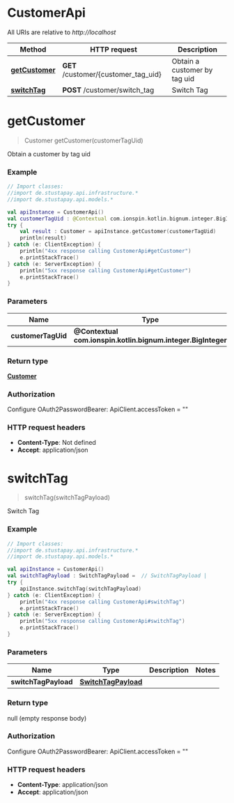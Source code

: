 # CustomerApi

All URIs are relative to *http://localhost*

Method | HTTP request | Description
------------- | ------------- | -------------
[**getCustomer**](CustomerApi.md#getCustomer) | **GET** /customer/{customer_tag_uid} | Obtain a customer by tag uid
[**switchTag**](CustomerApi.md#switchTag) | **POST** /customer/switch_tag | Switch Tag


<a id="getCustomer"></a>
# **getCustomer**
> Customer getCustomer(customerTagUid)

Obtain a customer by tag uid

### Example
```kotlin
// Import classes:
//import de.stustapay.api.infrastructure.*
//import de.stustapay.api.models.*

val apiInstance = CustomerApi()
val customerTagUid : @Contextual com.ionspin.kotlin.bignum.integer.BigInteger = 56 // @Contextual com.ionspin.kotlin.bignum.integer.BigInteger | 
try {
    val result : Customer = apiInstance.getCustomer(customerTagUid)
    println(result)
} catch (e: ClientException) {
    println("4xx response calling CustomerApi#getCustomer")
    e.printStackTrace()
} catch (e: ServerException) {
    println("5xx response calling CustomerApi#getCustomer")
    e.printStackTrace()
}
```

### Parameters

Name | Type | Description  | Notes
------------- | ------------- | ------------- | -------------
 **customerTagUid** | **@Contextual com.ionspin.kotlin.bignum.integer.BigInteger**|  |

### Return type

[**Customer**](Customer.md)

### Authorization


Configure OAuth2PasswordBearer:
    ApiClient.accessToken = ""

### HTTP request headers

 - **Content-Type**: Not defined
 - **Accept**: application/json

<a id="switchTag"></a>
# **switchTag**
> switchTag(switchTagPayload)

Switch Tag

### Example
```kotlin
// Import classes:
//import de.stustapay.api.infrastructure.*
//import de.stustapay.api.models.*

val apiInstance = CustomerApi()
val switchTagPayload : SwitchTagPayload =  // SwitchTagPayload | 
try {
    apiInstance.switchTag(switchTagPayload)
} catch (e: ClientException) {
    println("4xx response calling CustomerApi#switchTag")
    e.printStackTrace()
} catch (e: ServerException) {
    println("5xx response calling CustomerApi#switchTag")
    e.printStackTrace()
}
```

### Parameters

Name | Type | Description  | Notes
------------- | ------------- | ------------- | -------------
 **switchTagPayload** | [**SwitchTagPayload**](SwitchTagPayload.md)|  |

### Return type

null (empty response body)

### Authorization


Configure OAuth2PasswordBearer:
    ApiClient.accessToken = ""

### HTTP request headers

 - **Content-Type**: application/json
 - **Accept**: application/json

